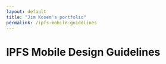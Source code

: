 ```yaml
---
layout: default
title: "Jim Kosem's portfolio"
permalink: /ipfs-mobile-guidelines
---
```


# IPFS Mobile Design Guidelines
